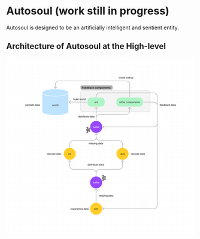 # Autosoul (work still in progress)

Autosoul is designed to be an artificially intelligent and sentient entity.

## Architecture of Autosoul at the High-level
<img width="" src="./docs/assets/high-level_architecture_of_autosoul.png" alt="image_name png" />
